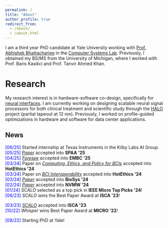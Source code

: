 ```yaml
---
permalink: /
title: "About"
author_profile: true
redirect_from: 
  - /about/
  - /about.html
---
```


I am a third year PhD candidate at Yale University working with 
[Prof. Abhishek Bhattacharjee](https://cs.yale.edu/homes/abhishek) in the 
[Computer Systems Lab](https://csl.yale.edu/). Previously, I obtained my BS/MS 
from the University of Michigan, where I worked with Prof. Baris Kasikci and 
Prof. Tanvir Ahmed Khan.

Research
======

My research interest is in hardware-software co-design, specifically for 
[neural interfaces](https://www.sigarch.org/the-brain-computer-interfacing-landscape-for-computer-architects). 
I am currently working on designing scalable neural signal processors for both 
clinical treatment and scientific study through the 
[HALO](https://www.youtube.com/watch?v=eenFPogXcq4) project (partial tapeout 
at 12 nm). Previously, I worked on profile-guided optimizations in hardware 
and software for data center applications.

News
-----
<span style="color:blue">[06/25]</span> Started internship at Texas Instruments in the Kilby Labs AI Group  
<span style="color:blue">[05/25]</span> [_Paper_](https://meugur.github.io/files/spaa-25.pdf) accepted into **SPAA '25**  
<span style="color:blue">[04/25]</span> [_Foresee_](https://meugur.github.io/files/foresee-25.pdf) accepted into **EMBC '25**  
<span style="color:blue">[03/24]</span> Paper on [_Computing, Ethics, and Policy for BCIs_](https://meugur.github.io/files/vision-hotethics-24.pdf) accepted into **HotEthics '24**  
<span style="color:blue">[03/24]</span> Paper on [_BCI Interoperability_](https://meugur.github.io/files/interop-hotethics-24.pdf) accepted into **HotEthics '24**  
<span style="color:blue">[03/24]</span> [_Paper_](https://meugur.github.io/files/coverage-biosys-24.pdf) accepted into **BioSys '24**  
<span style="color:blue">[02/24]</span> [_Paper_](https://meugur.github.io/files/swapping-nvmw-24.pdf) accepted into **NVMW '24**  
<span style="color:blue">[01/24]</span> _SCALO_ selected as a top pick in **IEEE Micro Top Picks '24**!  
<span style="color:blue">[06/23]</span> _SCALO_ wins the Best Paper Award at **ISCA '23**!  
<!-- <span style="color:blue">[05/23]</span> _SCALO_ nominated for the Best Paper Award at **ISCA '23**!  -->
<span style="color:blue">[03/23]</span> [_SCALO_](https://meugur.github.io/files/scalo-isca-23.pdf) accepted into **ISCA '23**  
<span style="color:blue">[10/22]</span> _Whisper_ wins Best Paper Award at **MICRO '22**!  
<!-- <span style="color:blue">[09/22]</span> _Whisper_ nominated for the Best Paper Award at **MICRO '22**  -->
<span style="color:blue">[08/22]</span> Starting PhD at Yale!  
<!-- <span style="color:blue">[07/22]</span> [_Whisper_](https://meugur.github.io/files/whisper-micro-22.pdf) accepted into **MICRO '22**  -->
<!-- <span style="color:blue">[06/22]</span> [_One Profile Fits All_](https://meugur.github.io/files/one-profile-fits-all-osr-22.pdf) invited to appear in **SIGOPS OSR**  -->
<!-- <span style="color:blue">[01/22]</span> _Understanding Branch Prediction in Data Center Applications_ accepted into **YArch '22**  -->
<!-- <span style="color:blue">[05/21]</span> Graduated with a M.S. from the University of Michigan through [CSE SUGS](https://cse.engin.umich.edu/academics/graduate/graduate-programs/sugs-masters-in-cse/)  -->
<!-- <span style="color:blue">[04/21]</span> _Multi-Application Linux Kernel Profile_ accepted into **PLDI SRC '21**  -->
<!-- <span style="color:blue">[05/20]</span> Graduated with a B.S. from the University of Michigan and completed my Honors Thesis -->
